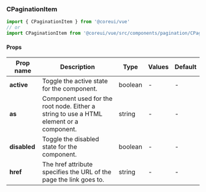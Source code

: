 ### CPaginationItem

```jsx
import { CPaginationItem } from '@coreui/vue'
// or
import CPaginationItem from '@coreui/vue/src/components/pagination/CPaginationItem'
```

#### Props

| Prop name    | Description                                                                             | Type    | Values | Default |
| ------------ | --------------------------------------------------------------------------------------- | ------- | ------ | ------- |
| **active**   | Toggle the active state for the component.                                              | boolean | -      | -       |
| **as**       | Component used for the root node. Either a string to use a HTML element or a component. | string  | -      | -       |
| **disabled** | Toggle the disabled state for the component.                                            | boolean | -      | -       |
| **href**     | The href attribute specifies the URL of the page the link goes to.                      | string  | -      | -       |
